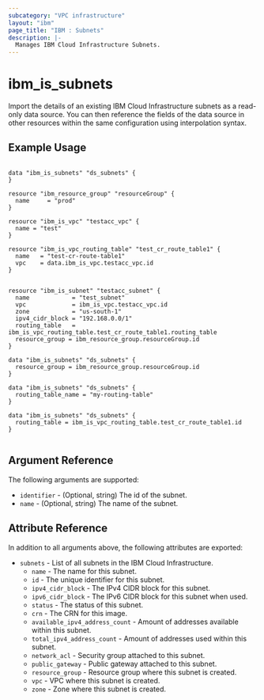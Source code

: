 ```yaml
---
subcategory: "VPC infrastructure"
layout: "ibm"
page_title: "IBM : Subnets"
description: |-
  Manages IBM Cloud Infrastructure Subnets.
---
```


# ibm\_is_subnets

Import the details of an existing IBM Cloud Infrastructure subnets as a read-only data source. You can then reference the fields of the data source in other resources within the same configuration using interpolation syntax.


## Example Usage

```hcl

data "ibm_is_subnets" "ds_subnets" {
}

resource "ibm_resource_group" "resourceGroup" {
  name     = "prod"
}

resource "ibm_is_vpc" "testacc_vpc" {
  name = "test"
}

resource "ibm_is_vpc_routing_table" "test_cr_route_table1" {
  name   = "test-cr-route-table1"
  vpc    = data.ibm_is_vpc.testacc_vpc.id
}


resource "ibm_is_subnet" "testacc_subnet" {
  name            = "test_subnet"
  vpc             = ibm_is_vpc.testacc_vpc.id
  zone            = "us-south-1"
  ipv4_cidr_block = "192.168.0.0/1"
  routing_table   = ibm_is_vpc_routing_table.test_cr_route_table1.routing_table
  resource_group = ibm_resource_group.resourceGroup.id
}

data "ibm_is_subnets" "ds_subnets" {
  resource_group = ibm_resource_group.resourceGroup.id
}

data "ibm_is_subnets" "ds_subnets" {
  routing_table_name = "my-routing-table"
}

data "ibm_is_subnets" "ds_subnets" {
  routing_table = ibm_is_vpc_routing_table.test_cr_route_table1.id
}


```

## Argument Reference

The following arguments are supported:

* `identifier` - (Optional, string) The id of the subnet.
* `name` - (Optional, string) The name of the subnet.

## Attribute Reference

In addition to all arguments above, the following attributes are exported:

* `subnets` - List of all subnets in the IBM Cloud Infrastructure.
  * `name` - The name for this subnet.
  * `id` - The unique identifier for this subnet.
  * `ipv4_cidr_block` - The IPv4 CIDR block for this subnet.
  * `ipv6_cidr_block` - The IPv6 CIDR block for this subnet when used.
  * `status` - The status of this subnet.
  * `crn` - The CRN for this image.
  * `available_ipv4_address_count` - Amount of addresses available within this subnet.
  * `total_ipv4_address_count` - Amount of addresses used within this subnet.
  * `network_acl` - Security group attached to this subnet.
  * `public_gateway` - Public gateway attached to this subnet.
  * `resource_group` - Resource group where this subnet is created.
  * `vpc` - VPC where this subnet is created.
  * `zone` - Zone where this subnet is created.
